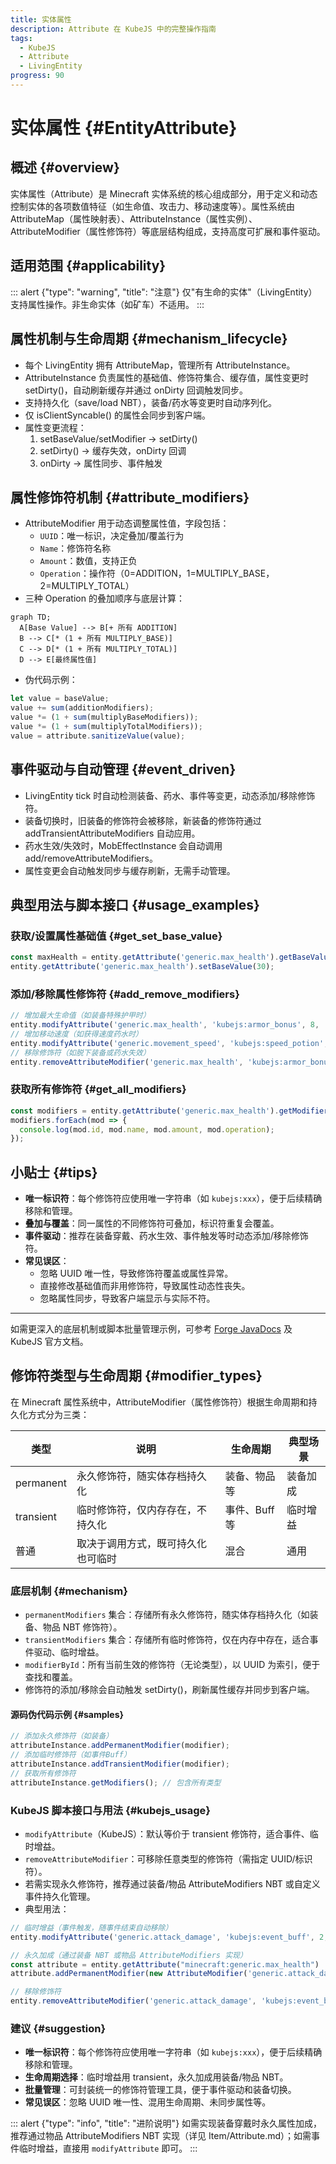 ```yaml
---
title: 实体属性
description: Attribute 在 KubeJS 中的完整操作指南
tags:
  - KubeJS
  - Attribute
  - LivingEntity
progress: 90
---
```


# 实体属性 {#EntityAttribute}

## 概述 {#overview}

实体属性（Attribute）是 Minecraft 实体系统的核心组成部分，用于定义和动态控制实体的各项数值特征（如生命值、攻击力、移动速度等）。属性系统由 AttributeMap（属性映射表）、AttributeInstance（属性实例）、AttributeModifier（属性修饰符）等底层结构组成，支持高度可扩展和事件驱动。

## 适用范围 {#applicability}

::: alert {"type": "warning", "title": "注意"}
仅"有生命的实体"（LivingEntity）支持属性操作。非生命实体（如矿车）不适用。
:::

## 属性机制与生命周期 {#mechanism_lifecycle}

- 每个 LivingEntity 拥有 AttributeMap，管理所有 AttributeInstance。
- AttributeInstance 负责属性的基础值、修饰符集合、缓存值，属性变更时 setDirty()，自动刷新缓存并通过 onDirty 回调触发同步。
- 支持持久化（save/load NBT），装备/药水等变更时自动序列化。
- 仅 isClientSyncable() 的属性会同步到客户端。
- 属性变更流程：
  1. setBaseValue/setModifier → setDirty()
  2. setDirty() → 缓存失效，onDirty 回调
  3. onDirty → 属性同步、事件触发

## 属性修饰符机制 {#attribute_modifiers}

- AttributeModifier 用于动态调整属性值，字段包括：
  - `UUID`：唯一标识，决定叠加/覆盖行为
  - `Name`：修饰符名称
  - `Amount`：数值，支持正负
  - `Operation`：操作符（0=ADDITION，1=MULTIPLY_BASE，2=MULTIPLY_TOTAL）
- 三种 Operation 的叠加顺序与底层计算：

```mermaid
graph TD;
  A[Base Value] --> B[+ 所有 ADDITION]
  B --> C[* (1 + 所有 MULTIPLY_BASE)]
  C --> D[* (1 + 所有 MULTIPLY_TOTAL)]
  D --> E[最终属性值]
```

- 伪代码示例：

```js
let value = baseValue;
value += sum(additionModifiers);
value *= (1 + sum(multiplyBaseModifiers));
value *= (1 + sum(multiplyTotalModifiers));
value = attribute.sanitizeValue(value);
```

## 事件驱动与自动管理 {#event_driven}

- LivingEntity tick 时自动检测装备、药水、事件等变更，动态添加/移除修饰符。
- 装备切换时，旧装备的修饰符会被移除，新装备的修饰符通过 addTransientAttributeModifiers 自动应用。
- 药水生效/失效时，MobEffectInstance 会自动调用 add/removeAttributeModifiers。
- 属性变更会自动触发同步与缓存刷新，无需手动管理。

## 典型用法与脚本接口 {#usage_examples}

### 获取/设置属性基础值 {#get_set_base_value}

```js
const maxHealth = entity.getAttribute('generic.max_health').getBaseValue();
entity.getAttribute('generic.max_health').setBaseValue(30);
```

### 添加/移除属性修饰符 {#add_remove_modifiers}

```js
// 增加最大生命值（如装备特殊护甲时）
entity.modifyAttribute('generic.max_health', 'kubejs:armor_bonus', 8, 'addition');
// 增加移动速度（如获得速度药水时）
entity.modifyAttribute('generic.movement_speed', 'kubejs:speed_potion', 0.2, 'multiply_total');
// 移除修饰符（如脱下装备或药水失效）
entity.removeAttributeModifier('generic.max_health', 'kubejs:armor_bonus');
```

### 获取所有修饰符 {#get_all_modifiers}

```js
const modifiers = entity.getAttribute('generic.max_health').getModifiers();
modifiers.forEach(mod => {
  console.log(mod.id, mod.name, mod.amount, mod.operation);
});
```

## 小贴士 {#tips}

- **唯一标识符**：每个修饰符应使用唯一字符串（如 `kubejs:xxx`），便于后续精确移除和管理。
- **叠加与覆盖**：同一属性的不同修饰符可叠加，标识符重复会覆盖。
- **事件驱动**：推荐在装备穿戴、药水生效、事件触发等时动态添加/移除修饰符。
- **常见误区**：
  - 忽略 UUID 唯一性，导致修饰符覆盖或属性异常。
  - 直接修改基础值而非用修饰符，导致属性动态性丧失。
  - 忽略属性同步，导致客户端显示与实际不符。

---

如需更深入的底层机制或脚本批量管理示例，可参考 [Forge JavaDocs](https://mcstreetguy.github.io/ForgeJavaDocs/1.20.1-47.1.0/index.html) 及 KubeJS 官方文档。

## 修饰符类型与生命周期 {#modifier_types}

在 Minecraft 属性系统中，AttributeModifier（属性修饰符）根据生命周期和持久化方式分为三类：

| 类型         | 说明                                 | 生命周期         | 典型场景         |
|--------------|--------------------------------------|------------------|------------------|
| permanent    | 永久修饰符，随实体存档持久化         | 装备、物品等     | 装备加成         |
| transient    | 临时修饰符，仅内存存在，不持久化     | 事件、Buff等     | 临时增益         |
| 普通         | 取决于调用方式，既可持久化也可临时   | 混合             | 通用             |

### 底层机制 {#mechanism}

- `permanentModifiers` 集合：存储所有永久修饰符，随实体存档持久化（如装备、物品 NBT 修饰符）。
- `transientModifiers` 集合：存储所有临时修饰符，仅在内存中存在，适合事件驱动、临时增益。
- `modifierById`：所有当前生效的修饰符（无论类型），以 UUID 为索引，便于查找和覆盖。
- 修饰符的添加/移除会自动触发 setDirty()，刷新属性缓存并同步到客户端。

#### 源码伪代码示例 {#samples}

```js
// 添加永久修饰符（如装备）
attributeInstance.addPermanentModifier(modifier);
// 添加临时修饰符（如事件Buff）
attributeInstance.addTransientModifier(modifier);
// 获取所有修饰符
attributeInstance.getModifiers(); // 包含所有类型
```

### KubeJS 脚本接口与用法 {#kubejs_usage}

- `modifyAttribute`（KubeJS）：默认等价于 transient 修饰符，适合事件、临时增益。
- `removeAttributeModifier`：可移除任意类型的修饰符（需指定 UUID/标识符）。
- 若需实现永久修饰符，推荐通过装备/物品 AttributeModifiers NBT 或自定义事件持久化管理。
- 典型用法：

```js
// 临时增益（事件触发，随事件结束自动移除）
entity.modifyAttribute('generic.attack_damage', 'kubejs:event_buff', 2, 'addition');

// 永久加成（通过装备 NBT 或物品 AttributeModifiers 实现）
const attribute = entity.getAttribute("minecraft:generic.max_health")
attribute.addPermanentModifier(new AttributeModifier('generic.attack_damage', 'kubejs:event_buff', 2, 'addition'))

// 移除修饰符
entity.removeAttributeModifier('generic.attack_damage', 'kubejs:event_buff');
```

### 建议 {#suggestion}

- **唯一标识符**：每个修饰符应使用唯一字符串（如 `kubejs:xxx`），便于后续精确移除和管理。
- **生命周期选择**：临时增益用 transient，永久加成用装备/物品 NBT。
- **批量管理**：可封装统一的修饰符管理工具，便于事件驱动和装备切换。
- **常见误区**：忽略 UUID 唯一性、混用生命周期、未同步属性等。

::: alert {"type": "info", "title": "进阶说明"}
如需实现装备穿戴时永久属性加成，推荐通过物品 AttributeModifiers NBT 实现（详见 Item/Attribute.md）；如需事件临时增益，直接用 `modifyAttribute` 即可。
:::